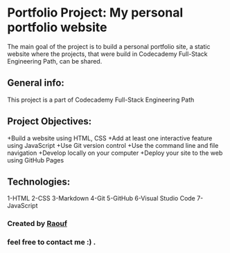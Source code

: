 # Portfolio Project: My personal portfolio website

The main goal of the project is to build a personal portfolio site, a static website where the projects, that were build in Codecademy Full-Stack Engineering Path, can be shared.

## General info:

This project is a part of Codecademy Full-Stack Engineering Path

## Project Objectives:

  +Build a website using HTML, CSS
  +Add at least one interactive feature using JavaScript
  +Use Git version control
  +Use the command line and file navigation
  +Develop locally on your computer
  +Deploy your site to the web using GitHub Pages
  
## Technologies:

 1-HTML
 2-CSS
 3-Markdown
 4-Git
 5-GitHub
 6-Visual Studio Code
 7-JavaScript
 
### Created by [Raouf](https://github.com/Raoufroufa)
### feel free to contact me :) .
